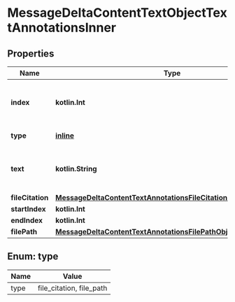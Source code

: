 
# MessageDeltaContentTextObjectTextAnnotationsInner

## Properties
| Name | Type | Description | Notes |
| ------------ | ------------- | ------------- | ------------- |
| **index** | **kotlin.Int** | The index of the annotation in the text content part. |  |
| **type** | [**inline**](#Type) | Always &#x60;file_citation&#x60;. |  |
| **text** | **kotlin.String** | The text in the message content that needs to be replaced. |  [optional] |
| **fileCitation** | [**MessageDeltaContentTextAnnotationsFileCitationObjectFileCitation**](MessageDeltaContentTextAnnotationsFileCitationObjectFileCitation.md) |  |  [optional] |
| **startIndex** | **kotlin.Int** |  |  [optional] |
| **endIndex** | **kotlin.Int** |  |  [optional] |
| **filePath** | [**MessageDeltaContentTextAnnotationsFilePathObjectFilePath**](MessageDeltaContentTextAnnotationsFilePathObjectFilePath.md) |  |  [optional] |


<a id="Type"></a>
## Enum: type
| Name | Value |
| ---- | ----- |
| type | file_citation, file_path |



